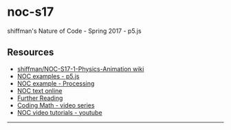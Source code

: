# noc-s17
shiffman's Nature of Code - Spring 2017 - p5.js

## Resources
* [shiffman/NOC-S17-1-Physics-Animation wiki][1]
* [NOC examples - p5.js][2]
* [NOC example - Processing][3]
* [NOC text online][4]
* [Further Reading][5]
* [Coding Math - video series][6]
* [NOC video tutorials - youtube][7]





______________________
[1]: https://github.com/shiffman/NOC-S17-1-Physics-Animation
[2]: https://github.com/shiffman/The-Nature-of-Code-Examples-p5.js
[3]: https://github.com/shiffman/The-Nature-of-Code-Examples
[4]: http://natureofcode.com/book/
[5]: http://natureofcode.com/book/further-reading/
[6]: https://www.youtube.com/user/codingmath
[7]: https://www.youtube.com/user/shiffman/playlists?view=50&sort=dd&shelf_id=6

